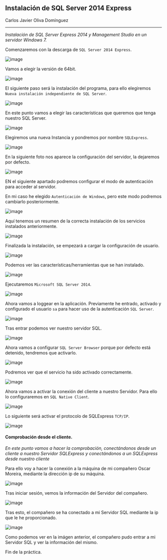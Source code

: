 ## Instalación de SQL Server 2014 Express
Carlos Javier Oliva Domínguez

----
*Instalación de SQL Server Express 2014 y Management Studio en un servidor Windows 7.*

Comenzaremos con la descarga de `SQL Server 2014 Express`.

![image](./img/1_descarga.png)

Vamos a elegir la versión de 64bit.

![image](./img/2_download.png)

El siguiente paso será la instalación del programa, para ello elegiremos `Nueva instalación independiente de SQL Server`.

![image](./img/2_install.png)

En este punto vamos a elegir las características que queremos que tenga nuestro SQL Server.

![image](./img/3_caracteristicas.png)

Elegiremos una nueva Instancia y pondremos por nombre `SQLExpress`.

![image](./img/4_instancia.png)

En la siguiente foto nos aparece la configuración del servidor, la dejaremos por defecto.

![image](./img/5_conf.png)

EN el siguiente apartado podremos configurar el modo de autenticación para acceder al servidor.

En mi caso he elegido `Autenticación de Windows`, pero este modo podremos cambiarlo posteriormente.

![image](./img/6_conf_motor.png)

Aquí tenemos un resumen de la correcta instalación de los servicios instalados anteriormente.

![image](./img/7_completed.png)

Finalizada la instalación, se empezará a cargar la configuración de usuario.

![image](./img/8_preparando.png)

Podemos ver las características/herramientas que se han instalado.

![image](./img/9_installed.png)

Ejecutaremos `Microsoft SQL Server 2014`.

![image](./img/12_manage_studio.png)

Ahora vamos a loggear en la aplicación. Previamente he entrado, activado y configurado el usuario `sa` para hacer uso de la autenticación `SQL Server`.

![image](./img/10_log.png)

Tras entrar podemos ver nuestro servidor SQL.

![image](./img/11_logged.png)

Ahora vamos a configurar `SQL Server Browser` porque por defecto está detenido, tendremos que activarlo.

![image](./img/13_down.png)

Podremos ver que el servicio ha sido activado correctamente.

![image](./img/14_active.png)

Ahora vamos a activar la conexión del cliente a nuestro Servidor. Para ello lo configuraremos en `SQL Native Client`.

![image](./img/15_tcp.png)

Lo siguiente será activar el protocolo de SQLExpress `TCP/IP`.

![image](./img/16_active_tcp.png)

#### Comprobación desde el cliente.
*En este punto vamos a hacer la comprobación, conectándonos desde un cliente a nuestro Servidor SQLExpress y conectándonos a un SQLExpress desde nuestro cliente*

Para ello voy a hacer la conexión a la máquina de mi compañero Oscar Moreira, mediante la dirección ip de su máquina.

![image](./img/17_log.png)

Tras iniciar sesión, vemos la información del Servidor del compañero.

![image](./img/18_logged_carlos.png)

Tras esto, el compañero se ha conectado a mi Servidor SQL mediante la ip que le he proporcionado.

![image](./img/19_logged_oscar.png)

Como podemos ver en la imágen anterior, el compañero pudo entrar a mi Servidor SQL y ver la información del mismo.

Fin de la práctica.
